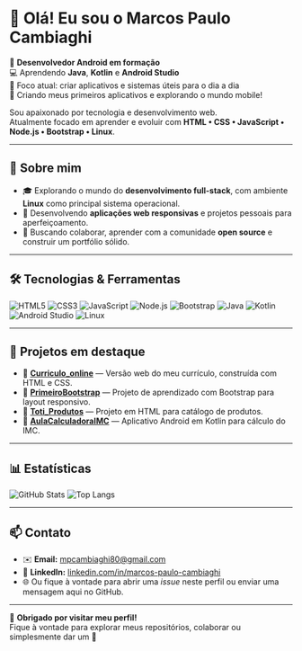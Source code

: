 # 👋 Olá! Eu sou o **Marcos Paulo Cambiaghi**

📱 **Desenvolvedor Android em formação**  
💻 Aprendendo **Java**, **Kotlin** e **Android Studio**  
📍 Foco atual: criar aplicativos e sistemas úteis para o dia a dia  
🚀 Criando meus primeiros aplicativos e explorando o mundo mobile!

Sou apaixonado por tecnologia e desenvolvimento web.  
Atualmente focado em aprender e evoluir com **HTML • CSS • JavaScript • Node.js • Bootstrap • Linux**.

---

## 💼 Sobre mim

- 🎓 Explorando o mundo do **desenvolvimento full-stack**, com ambiente **Linux** como principal sistema operacional.  
- 🚀 Desenvolvendo **aplicações web responsivas** e projetos pessoais para aperfeiçoamento.  
- 📌 Buscando colaborar, aprender com a comunidade **open source** e construir um portfólio sólido.

---

## 🛠 Tecnologias & Ferramentas

![HTML5](https://img.shields.io/badge/-HTML5-E34F26?logo=html5&logoColor=white)
![CSS3](https://img.shields.io/badge/-CSS3-1572B6?logo=css3&logoColor=white)
![JavaScript](https://img.shields.io/badge/-JavaScript-F7DF1E?logo=javascript&logoColor=black)
![Node.js](https://img.shields.io/badge/-Node.js-339933?logo=node.js&logoColor=white)
![Bootstrap](https://img.shields.io/badge/-Bootstrap-7952B3?logo=bootstrap&logoColor=white)
![Java](https://img.shields.io/badge/-Java-007396?logo=java&logoColor=white)
![Kotlin](https://img.shields.io/badge/-Kotlin-7F52FF?logo=kotlin&logoColor=white)
![Android Studio](https://img.shields.io/badge/-Android%20Studio-3DDC84?logo=androidstudio&logoColor=white)
![Linux](https://img.shields.io/badge/-Linux-FCC624?logo=linux&logoColor=black)

---

## 📂 Projetos em destaque

- 🔹 **[Curriculo_online](https://github.com/MarcosPauloCambiaghi/Curriculo_online)** — Versão web do meu currículo, construída com HTML e CSS.  
- 🔹 **[PrimeiroBootstrap](https://github.com/MarcosPauloCambiaghi/PrimeiroBootstrap)** — Projeto de aprendizado com Bootstrap para layout responsivo.  
- 🔹 **[Toti_Produtos](https://github.com/MarcosPauloCambiaghi/Toti_Produtos)** — Projeto em HTML para catálogo de produtos.  
- 🔹 **[AulaCalculadoraIMC](https://github.com/MarcosPauloCambiaghi/AulaCalculadoraIMC)** — Aplicativo Android em Kotlin para cálculo do IMC.

---

## 📊 Estatísticas

![GitHub Stats](https://github-readme-stats.vercel.app/api?username=MarcosPauloCambiaghi&show_icons=true&theme=tokyonight)
![Top Langs](https://github-readme-stats.vercel.app/api/top-langs/?username=MarcosPauloCambiaghi&layout=compact&theme=tokyonight)

---

## 📫 Contato

- ✉️ **Email:** [mpcambiaghi80@gmail.com](mailto:mpcambiaghi80@gmail.com)  
- 🔗 **LinkedIn:** [linkedin.com/in/marcos-paulo-cambiaghi](https://www.linkedin.com/in/marcos-paulo-cambiaghi-/?trk=opento_sprofile_topcard)  
- 🌐 Ou fique à vontade para abrir uma *issue* neste perfil ou enviar uma mensagem aqui no GitHub.

---

💬 **Obrigado por visitar meu perfil!**  
Fique à vontade para explorar meus repositórios, colaborar ou simplesmente dar um 👋
